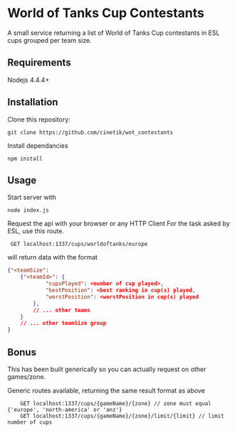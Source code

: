 # World of Tanks Cup Contestants

A small service returning a list of World of Tanks Cup contestants in ESL cups grouped per team size.

## Requirements

Nodejs 4.4.4+  

## Installation

Clone this repository:

``` git clone https://github.com/cinetik/wot_contestants ```

Install dependancies

``` npm install ```

## Usage

Start server with

```node index.js```

Request the api with your browser or any HTTP Client
For the task asked by ESL, use this route.

``` GET localhost:1337/cups/worldoftanks/europe```

will return data with the format

```json
{"<teamSize":
	{"<teamId>": {
			"cupsPlayed": <number of cup played>,
			"bestPosition": <best ranking in cup(s) played,
			"worstPosition": <worstPosition in cup(s) played
		},
		// ... other teams
	}
	// ... other teamSize group
}
```

## Bonus

This has been built generically so you can actually request on other games/zone.

Generic routes available, returning the same result format as above

```
	GET localhost:1337/cups/{gameName}/{zone} // zone must equal {'europe', 'north-america' or 'anz'}
	GET localhost:1337/cups/{gameName}/{zone}/limit/{limit} // limit number of cups
```
